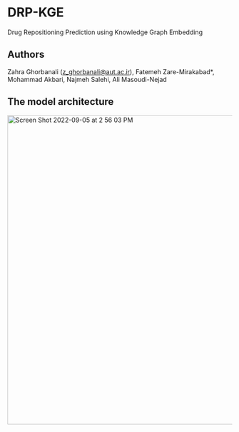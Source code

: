 # DRP-KGE
Drug Repositioning Prediction using Knowledge Graph Embedding
## Authors
Zahra Ghorbanali (z_ghorbanali@aut.ac.ir), Fatemeh Zare-Mirakabad*, Mohammad Akbari, Najmeh Salehi, Ali Masoudi-Nejad
## The model architecture

<img width="694" alt="Screen Shot 2022-09-05 at 2 56 03 PM" src="https://user-images.githubusercontent.com/53209315/194271349-9f029948-1114-44b6-a8d7-dc122993b3eb.png">
